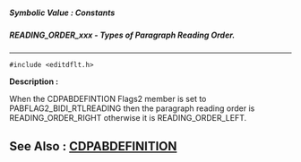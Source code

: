 ##### Symbolic Value : Constants
##### READING_ORDER_xxx - Types of Paragraph Reading Order.
---
```
#include <editdflt.h>
```
**Description :**

When the CDPABDEFINTION Flags2 member is set to PABFLAG2_BIDI_RTLREADING then 
the paragraph reading order is READING_ORDER_RIGHT otherwise it is 
READING_ORDER_LEFT.

**See Also :**
[CDPABDEFINITION](/domino-c-api-docs/reference/Data/CDPABDEFINITION)
---
